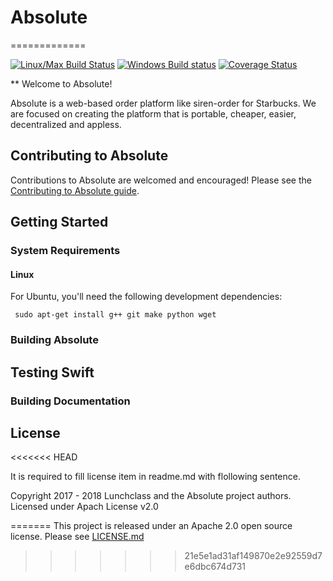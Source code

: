 # Absolute
=============

[![Linux/Max Build Status](https://travis-ci.org/lunchclass/absolute.svg?branch=master)](https://travis-ci.org/lunchclass/absolute/branches)
[![Windows Build status](https://ci.appveyor.com/api/projects/status/099u4iekeny4lpsa/branch/master?svg=true)](https://ci.appveyor.com/project/romandev/absolute/branch/master)
[![Coverage Status](https://coveralls.io/repos/github/romandev/absolute/badge.svg?branch=master)](https://coveralls.io/github/romandev/absolute?branch=master)

**  Welcome to Absolute!

Absolute is a web-based order platform like siren-order for Starbucks.
We are focused on creating the platform that is portable, cheaper, easier,
decentralized and appless.

## Contributing to Absolute
Contributions to Absolute are welcomed and encouraged! Please see the
[Contributing to Absolute guide](http://lunchclass.io).

## Getting Started

### System Requirements

#### Linux
For Ubuntu, you'll need the following development dependencies:

     sudo apt-get install g++ git make python wget 

### Building Absolute

## Testing Swift

### Building Documentation

## License
<<<<<<< HEAD

It is required to fill license item in readme.md with flollowing sentence.

Copyright 2017 - 2018 Lunchclass and the Absolute project authors. Licensed under Apach License v2.0

=======
This project is released under an Apache 2.0 open source license. Please see [LICENSE.md](https://github.com/lunchclass/absolute/blob/master/LICENSE.md)
>>>>>>> 21e5e1ad31af149870e2e92559d7e6dbc674d731
